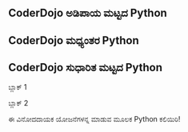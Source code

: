 ## CoderDojo ಅಡಿಪಾಯ ಮಟ್ಟದ Python

## CoderDojo ಮಧ್ಯಂತರ Python

## CoderDojo ಸುಧಾರಿತ ಮಟ್ಟದ Python

ಬ್ಲಾಕ್ 1

ಬ್ಲಾಕ್ 2

ಈ ವಿನೋದದಾಯಕ ಯೋಜನೆಗಳನ್ನ ಮಾಡುವ ಮೂಲಕ Python ಕಲಿಯಿರಿ!